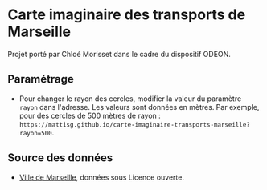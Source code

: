 # Carte imaginaire des transports de Marseille

Projet porté par Chloé Morisset dans le cadre du dispositif ODEON.

## Paramétrage

- Pour changer le rayon des cercles, modifier la valeur du paramètre `rayon` dans l'adresse. Les valeurs sont données en mètres. Par exemple, pour des cercles de 500 mètres de rayon : `https://mattisg.github.io/carte-imaginaire-transports-marseille?rayon=500`.

## Source des données

- [Ville de Marseille](https://www.data.gouv.fr/fr/organizations/ville-de-marseille/), données sous Licence ouverte.
